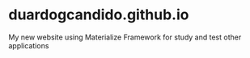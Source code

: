 # duardogcandido.github.io
My new website using Materialize Framework for study and test other applications

